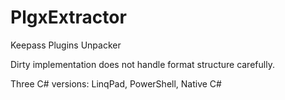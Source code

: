 # PlgxExtractor
Keepass Plugins Unpacker

Dirty implementation does not handle format structure carefully.

Three C# versions: LinqPad, PowerShell, Native C#

